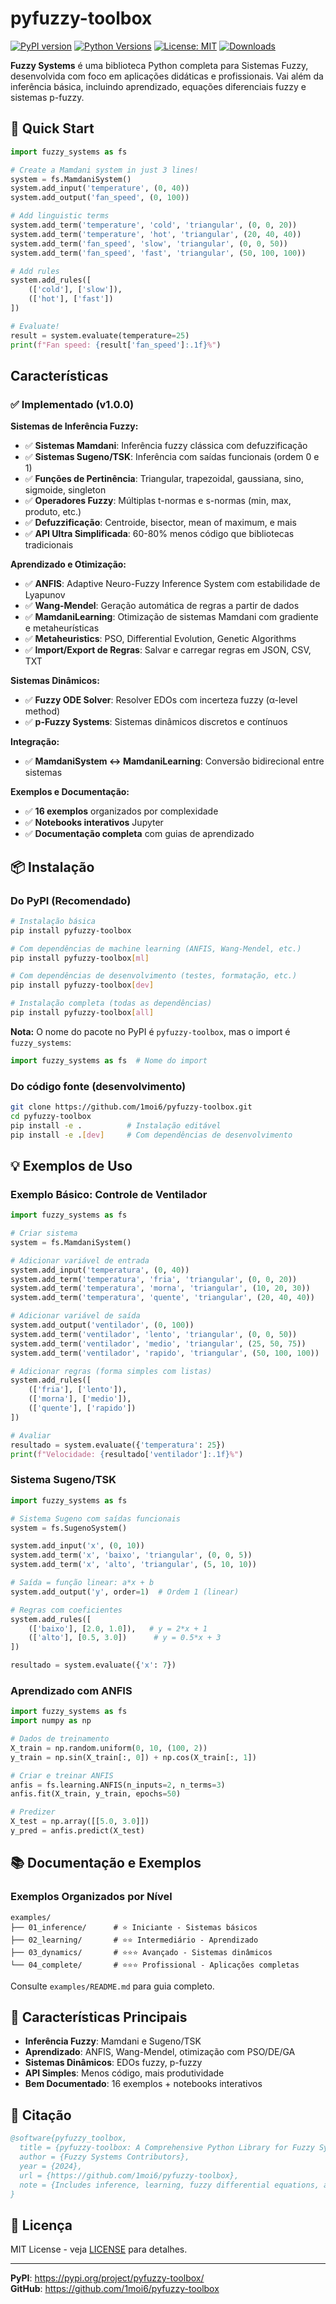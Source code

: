 # pyfuzzy-toolbox

[![PyPI version](https://badge.fury.io/py/pyfuzzy-toolbox.svg)](https://badge.fury.io/py/pyfuzzy-toolbox)
[![Python Versions](https://img.shields.io/pypi/pyversions/pyfuzzy-toolbox.svg)](https://pypi.org/project/pyfuzzy-toolbox/)
[![License: MIT](https://img.shields.io/badge/License-MIT-yellow.svg)](https://opensource.org/licenses/MIT)
[![Downloads](https://pepy.tech/badge/pyfuzzy-toolbox)](https://pepy.tech/project/pyfuzzy-toolbox)

**Fuzzy Systems** é uma biblioteca Python completa para Sistemas Fuzzy, desenvolvida com foco em aplicações didáticas e profissionais. Vai além da inferência básica, incluindo aprendizado, equações diferenciais fuzzy e sistemas p-fuzzy.

## 🚀 Quick Start

```python
import fuzzy_systems as fs

# Create a Mamdani system in just 3 lines!
system = fs.MamdaniSystem()
system.add_input('temperature', (0, 40))
system.add_output('fan_speed', (0, 100))

# Add linguistic terms
system.add_term('temperature', 'cold', 'triangular', (0, 0, 20))
system.add_term('temperature', 'hot', 'triangular', (20, 40, 40))
system.add_term('fan_speed', 'slow', 'triangular', (0, 0, 50))
system.add_term('fan_speed', 'fast', 'triangular', (50, 100, 100))

# Add rules
system.add_rules([
    (['cold'], ['slow']),
    (['hot'], ['fast'])
])

# Evaluate!
result = system.evaluate(temperature=25)
print(f"Fan speed: {result['fan_speed']:.1f}%")
```

## Características

### ✅ Implementado (v1.0.0)

**Sistemas de Inferência Fuzzy:**
- ✅ **Sistemas Mamdani**: Inferência fuzzy clássica com defuzzificação
- ✅ **Sistemas Sugeno/TSK**: Inferência com saídas funcionais (ordem 0 e 1)
- ✅ **Funções de Pertinência**: Triangular, trapezoidal, gaussiana, sino, sigmoide, singleton
- ✅ **Operadores Fuzzy**: Múltiplas t-normas e s-normas (min, max, produto, etc.)
- ✅ **Defuzzificação**: Centroide, bisector, mean of maximum, e mais
- ✅ **API Ultra Simplificada**: 60-80% menos código que bibliotecas tradicionais

**Aprendizado e Otimização:**
- ✅ **ANFIS**: Adaptive Neuro-Fuzzy Inference System com estabilidade de Lyapunov
- ✅ **Wang-Mendel**: Geração automática de regras a partir de dados
- ✅ **MamdaniLearning**: Otimização de sistemas Mamdani com gradiente e metaheurísticas
- ✅ **Metaheuristics**: PSO, Differential Evolution, Genetic Algorithms
- ✅ **Import/Export de Regras**: Salvar e carregar regras em JSON, CSV, TXT

**Sistemas Dinâmicos:**
- ✅ **Fuzzy ODE Solver**: Resolver EDOs com incerteza fuzzy (α-level method)
- ✅ **p-Fuzzy Systems**: Sistemas dinâmicos discretos e contínuos

**Integração:**
- ✅ **MamdaniSystem ↔ MamdaniLearning**: Conversão bidirecional entre sistemas

**Exemplos e Documentação:**
- ✅ **16 exemplos** organizados por complexidade
- ✅ **Notebooks interativos** Jupyter
- ✅ **Documentação completa** com guias de aprendizado

## 📦 Instalação

### Do PyPI (Recomendado)

```bash
# Instalação básica
pip install pyfuzzy-toolbox

# Com dependências de machine learning (ANFIS, Wang-Mendel, etc.)
pip install pyfuzzy-toolbox[ml]

# Com dependências de desenvolvimento (testes, formatação, etc.)
pip install pyfuzzy-toolbox[dev]

# Instalação completa (todas as dependências)
pip install pyfuzzy-toolbox[all]
```

**Nota:** O nome do pacote no PyPI é `pyfuzzy-toolbox`, mas o import é `fuzzy_systems`:

```python
import fuzzy_systems as fs  # Nome do import
```

### Do código fonte (desenvolvimento)

```bash
git clone https://github.com/1moi6/pyfuzzy-toolbox.git
cd pyfuzzy-toolbox
pip install -e .          # Instalação editável
pip install -e .[dev]     # Com dependências de desenvolvimento
```

## 💡 Exemplos de Uso

### Exemplo Básico: Controle de Ventilador

```python
import fuzzy_systems as fs

# Criar sistema
system = fs.MamdaniSystem()

# Adicionar variável de entrada
system.add_input('temperatura', (0, 40))
system.add_term('temperatura', 'fria', 'triangular', (0, 0, 20))
system.add_term('temperatura', 'morna', 'triangular', (10, 20, 30))
system.add_term('temperatura', 'quente', 'triangular', (20, 40, 40))

# Adicionar variável de saída
system.add_output('ventilador', (0, 100))
system.add_term('ventilador', 'lento', 'triangular', (0, 0, 50))
system.add_term('ventilador', 'medio', 'triangular', (25, 50, 75))
system.add_term('ventilador', 'rapido', 'triangular', (50, 100, 100))

# Adicionar regras (forma simples com listas)
system.add_rules([
    (['fria'], ['lento']),
    (['morna'], ['medio']),
    (['quente'], ['rapido'])
])

# Avaliar
resultado = system.evaluate({'temperatura': 25})
print(f"Velocidade: {resultado['ventilador']:.1f}%")
```

### Sistema Sugeno/TSK

```python
import fuzzy_systems as fs

# Sistema Sugeno com saídas funcionais
system = fs.SugenoSystem()

system.add_input('x', (0, 10))
system.add_term('x', 'baixo', 'triangular', (0, 0, 5))
system.add_term('x', 'alto', 'triangular', (5, 10, 10))

# Saída = função linear: a*x + b
system.add_output('y', order=1)  # Ordem 1 (linear)

# Regras com coeficientes
system.add_rules([
    (['baixo'], [2.0, 1.0]),   # y = 2*x + 1
    (['alto'], [0.5, 3.0])      # y = 0.5*x + 3
])

resultado = system.evaluate({'x': 7})
```

### Aprendizado com ANFIS

```python
import fuzzy_systems as fs
import numpy as np

# Dados de treinamento
X_train = np.random.uniform(0, 10, (100, 2))
y_train = np.sin(X_train[:, 0]) + np.cos(X_train[:, 1])

# Criar e treinar ANFIS
anfis = fs.learning.ANFIS(n_inputs=2, n_terms=3)
anfis.fit(X_train, y_train, epochs=50)

# Predizer
X_test = np.array([[5.0, 3.0]])
y_pred = anfis.predict(X_test)
```

## 📚 Documentação e Exemplos

### Exemplos Organizados por Nível

```
examples/
├── 01_inference/      # ⭐ Iniciante - Sistemas básicos
├── 02_learning/       # ⭐⭐ Intermediário - Aprendizado
├── 03_dynamics/       # ⭐⭐⭐ Avançado - Sistemas dinâmicos
└── 04_complete/       # ⭐⭐⭐ Profissional - Aplicações completas
```

Consulte `examples/README.md` para guia completo.

## 🎯 Características Principais

- **Inferência Fuzzy**: Mamdani e Sugeno/TSK
- **Aprendizado**: ANFIS, Wang-Mendel, otimização com PSO/DE/GA
- **Sistemas Dinâmicos**: EDOs fuzzy, p-fuzzy
- **API Simples**: Menos código, mais produtividade
- **Bem Documentado**: 16 exemplos + notebooks interativos

## 📝 Citação

```bibtex
@software{pyfuzzy_toolbox,
  title = {pyfuzzy-toolbox: A Comprehensive Python Library for Fuzzy Systems},
  author = {Fuzzy Systems Contributors},
  year = {2024},
  url = {https://github.com/1moi6/pyfuzzy-toolbox},
  note = {Includes inference, learning, fuzzy differential equations, and p-fuzzy systems}
}
```

## 📄 Licença

MIT License - veja [LICENSE](LICENSE) para detalhes.

---

**PyPI**: https://pypi.org/project/pyfuzzy-toolbox/  
**GitHub**: https://github.com/1moi6/pyfuzzy-toolbox

